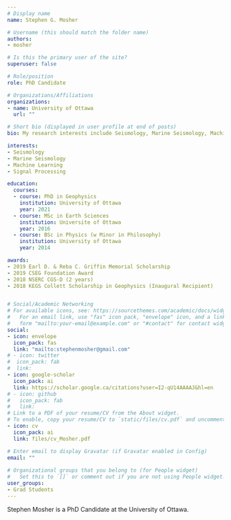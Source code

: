 ```yaml
---
# Display name
name: Stephen G. Mosher

# Username (this should match the folder name)
authors:
- mosher

# Is this the primary user of the site?
superuser: false

# Role/position
role: PhD Candidate

# Organizations/Affiliations
organizations:
- name: University of Ottawa
  url: ""

# Short bio (displayed in user profile at end of posts)
bio: My research interests include Seismology, Marine Seismology, Machine Learning, Signal Processing.

interests:
- Seismology
- Marine Seismology
- Machine Learning
- Signal Processing

education:
  courses:
  - course: PhD in Geophysics
    institution: University of Ottawa
    year: 2021
  - course: MSc in Earth Sciences
    institution: Universite of Ottawa
    year: 2016
  - course: BSc in Physics (w Minor in Philosophy)
    institution: University of Ottawa
    year: 2014

awards:
- 2019 Earl D. & Reba C. Griffin Memorial Scholarship
- 2019 CSEG Foundation Award 
- 2018 NSERC CGS-D (2 years)
- 2018 KEGS Collett Scholarship in Geophysics (Inaugural Recipient)


# Social/Academic Networking
# For available icons, see: https://sourcethemes.com/academic/docs/widgets/#icons
#   For an email link, use "fas" icon pack, "envelope" icon, and a link in the
#   form "mailto:your-email@example.com" or "#contact" for contact widget.
social:
- icon: envelope
  icon_pack: fas
  link: "mailto:stephenmosher@gmail.com"  
# - icon: twitter
#  icon_pack: fab
#  link: 
- icon: google-scholar
  icon_pack: ai
  link: https://scholar.google.ca/citations?user=I2-qU14AAAAJ&hl=en
# - icon: github
#   icon_pack: fab
#   link: 
# Link to a PDF of your resume/CV from the About widget.
# To enable, copy your resume/CV to `static/files/cv.pdf` and uncomment the lines below.  
- icon: cv
  icon_pack: ai
  link: files/cv_Mosher.pdf

# Enter email to display Gravatar (if Gravatar enabled in Config)
email: ""
  
# Organizational groups that you belong to (for People widget)
#   Set this to `[]` or comment out if you are not using People widget.  
user_groups:
- Grad Students
---
```


Stephen Mosher is a PhD Candidate at the University of Ottawa.

